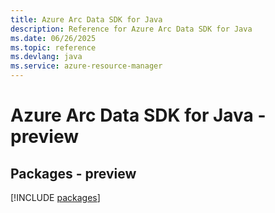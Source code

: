 ```yaml
---
title: Azure Arc Data SDK for Java
description: Reference for Azure Arc Data SDK for Java
ms.date: 06/26/2025
ms.topic: reference
ms.devlang: java
ms.service: azure-resource-manager
---
```

# Azure Arc Data SDK for Java - preview
## Packages - preview
[!INCLUDE [packages](arc-data-index.md)]